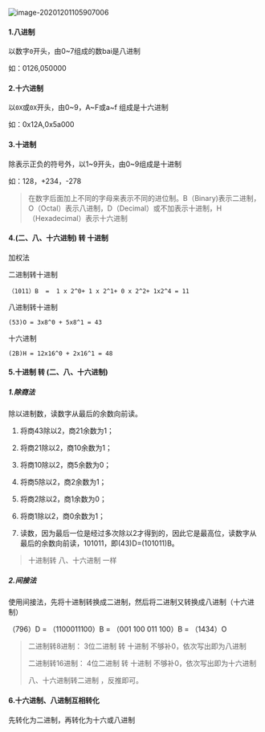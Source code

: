 ![image-20201201105907006](../../local/bbNote/image/image-20201201105907006.png)

#### 1.八进制

以数字`0`开头，由0~7组成的数bai是八进制

如：0126,050000

#### 2.十六进制

以`0X`或`0X`开头，由0~9，A~F或a~f 组成是十六进制

如：0x12A,0x5a000

#### 3.十进制

除表示正负的符号外，以1~9开头，由0~9组成是十进制

如：128，+234，-278

> 在数字后面加上不同的字母来表示不同的进位制。B（Binary)表示二进制，O（Octal）表示八进制，D（Decimal）或不加表示十进制，H（Hexadecimal）表示十六进制

#### 4.(二、八、十六进制)   转 十进制

加权法

二进制转十进制

`（1011）B  =  1 x 2^0+ 1 x 2^1+ 0 x 2^2+ 1x2^4 = 11`

八进制转十进制

`(53)O = 3x8^0 + 5x8^1 = 43`

十六进制

`(2B)H = 12x16^0 + 2x16^1 = 48`

#### 5.十进制 转 (二、八、十六进制)   

##### 1.除商法

除以进制数，读数字从最后的余数向前读。

1. 将商43除以2，商21余数为1；

2. 将商21除以2，商10余数为1；

3. 将商10除以2，商5余数为0；

4. 将商5除以2，商2余数为1；

5. 将商2除以2，商1余数为0； 

6. 将商1除以2，商0余数为1； 

7. 读数，因为最后一位是经过多次除以2才得到的，因此它是最高位，读数字从最后的余数向前读，101011，即(43)D=(101011)B。

> 十进制转 八、十六进制 一样

##### 2.间接法

使用间接法，先将十进制转换成二进制，然后将二进制又转换成八进制（十六进制）

（796）D = （1100011100）B = （001 100 011 100）B = （1434）O

> 二进制转8进制： 3位二进制 转  十进制 不够补0，依次写出即为八进制
>
> 二进制转16进制： 4位二进制 转 十进制 不够补0，依次写出即为十六进制
>
> 八、十六进制转二进制 ，反推即可。

#### 6.十六进制、八进制互相转化

先转化为二进制，再转化为十六或八进制







